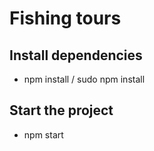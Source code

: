 # Fishing tours

## Install dependencies
 - npm install / sudo npm install

## Start the project
 - npm start